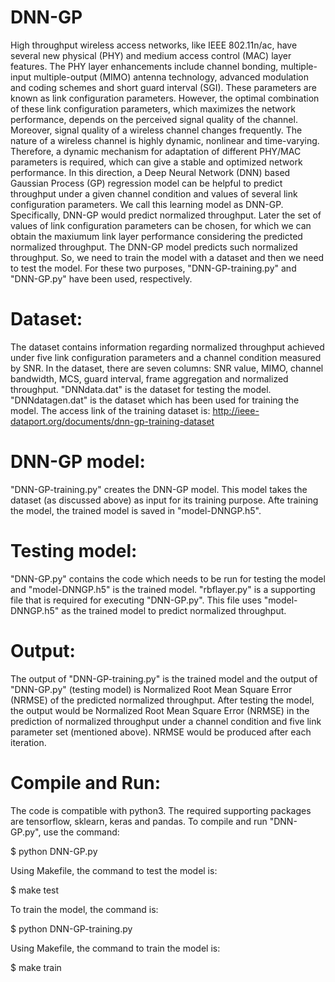 # DNN-GP
High throughput wireless access networks, like IEEE 802.11n/ac, have several new physical (PHY) and medium access control (MAC) layer features. The PHY layer enhancements include channel bonding, multiple-input multiple-output (MIMO) antenna technology, advanced modulation and coding schemes and short guard interval (SGI). These parameters are known as link configuration parameters. However, the optimal combination of these link configuration parameters, which maximizes the network performance, depends on the perceived signal quality of the channel. Moreover, signal quality of a wireless channel changes frequently. The nature of a wireless channel is highly dynamic, nonlinear and time-varying. Therefore, a dynamic mechanism for adaptation of different PHY/MAC parameters is required, which can give a stable and optimized network performance. In this direction, a Deep Neural Network (DNN) based Gaussian Process (GP) regression model can be helpful to predict throughput under a given channel condition and values of several link configuration parameters. We call this learning model as DNN-GP. Specifically, DNN-GP would predict normalized throughput. Later the set of values of link configuration parameters can be chosen, for which we can obtain the maxiumum link layer performance considering the predicted normalized throughput. The DNN-GP model predicts such normalized throughput. So, we need to train the model with a dataset and then we need to test the model. For these two purposes, "DNN-GP-training.py" and "DNN-GP.py" have been used, respectively.
# Dataset:
The dataset contains information regarding normalized throughput achieved under five link configuration parameters and a channel condition measured by SNR. In the dataset, there are seven columns: SNR value, MIMO, channel bandwidth, MCS, guard interval, frame aggregation and normalized throughput. "DNNdata.dat" is the dataset for testing the model. "DNNdatagen.dat" is the dataset which has been used for training the model. The access link of the training dataset is:
http://ieee-dataport.org/documents/dnn-gp-training-dataset
# DNN-GP model:
"DNN-GP-training.py" creates the DNN-GP model. This model takes the dataset (as discussed above) as input for its training purpose. Afte training the model, the trained model is saved in "model-DNNGP.h5".
# Testing model:
"DNN-GP.py" contains the code which needs to be run for testing the model and "model-DNNGP.h5" is the trained model. "rbflayer.py" is a supporting file that is required for executing "DNN-GP.py". This file uses "model-DNNGP.h5" as the trained model to predict normalized throughput.
# Output:
The output of "DNN-GP-training.py" is the trained model and the output of "DNN-GP.py" (testing model) is Normalized Root Mean Square Error (NRMSE) of the predicted normalized throughput. After testing the model, the output would be Normalized Root Mean Square Error (NRMSE) in the prediction of normalized throughput under a channel condition and five link parameter set (mentioned above). NRMSE would be produced after each iteration. 
# Compile and Run:
The code is compatible with python3. The required supporting packages are tensorflow, sklearn, keras and pandas. To compile and run "DNN-GP.py", use the command:  

$ python DNN-GP.py

Using Makefile, the command to test the model is:

$ make test

To train the model, the command is:

$ python DNN-GP-training.py

Using Makefile, the command to train the model is:

$ make train
